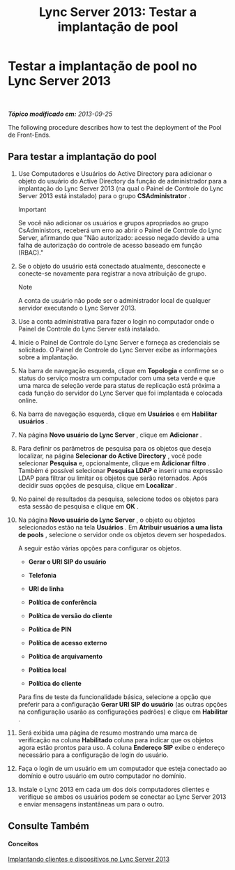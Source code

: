 ﻿---
title: 'Lync Server 2013: Testar a implantação de pool '
TOCTitle: 'Testar a implantação de pool '
ms:assetid: ffd80617-155a-4041-bbeb-74503e7938dd
ms:mtpsurl: https://technet.microsoft.com/pt-br/library/Gg413092(v=OCS.15)
ms:contentKeyID: 49308729
ms.date: 05/19/2016
mtps_version: v=OCS.15
ms.translationtype: HT
---

# Testar a implantação de pool no Lync Server 2013

 

_**Tópico modificado em:** 2013-09-25_

The following procedure describes how to test the deployment of the Pool de Front-Ends.

## Para testar a implantação do pool

1.  Use Computadores e Usuários do Active Directory para adicionar o objeto do usuário do Active Directory da função de administrador para a implantação do Lync Server 2013 (na qual o Painel de Controle do Lync Server 2013 está instalado) para o grupo **CSAdministrator** .
    
    > [!important]  
    > Se você não adicionar os usuários e grupos apropriados ao grupo CsAdministors, receberá um erro ao abrir o Painel de Controle do Lync Server, afirmando que &quot;Não autorizado: acesso negado devido a uma falha de autorização do controle de acesso baseado em função (RBAC).&quot;

2.  Se o objeto do usuário está conectado atualmente, desconecte e conecte-se novamente para registrar a nova atribuição de grupo.
    
    > [!note]  
    > A conta de usuário não pode ser o administrador local de qualquer servidor executando o Lync Server 2013.

3.  Use a conta administrativa para fazer o login no computador onde o Painel de Controle do Lync Server está instalado.

4.  Inicie o Painel de Controle do Lync Server e forneça as credenciais se solicitado. O Painel de Controle do Lync Server exibe as informações sobre a implantação.

5.  Na barra de navegação esquerda, clique em **Topologia** e confirme se o status do serviço mostra um computador com uma seta verde e que uma marca de seleção verde para status de replicação está próxima a cada função do servidor do Lync Server que foi implantada e colocada online.

6.  Na barra de navegação esquerda, clique em **Usuários** e em **Habilitar usuários** .

7.  Na página **Novo usuário do Lync Server** , clique em **Adicionar** .

8.  Para definir os parâmetros de pesquisa para os objetos que deseja localizar, na página **Selecionar do Active Directory** , você pode selecionar **Pesquisa** e, opcionalmente, clique em **Adicionar filtro** . Também é possível selecionar **Pesquisa LDAP** e inserir uma expressão LDAP para filtrar ou limitar os objetos que serão retornados. Após decidir suas opções de pesquisa, clique em **Localizar** .

9.  No painel de resultados da pesquisa, selecione todos os objetos para esta sessão de pesquisa e clique em **OK** .

10. Na página **Novo usuário do Lync Server** , o objeto ou objetos selecionados estão na tela **Usuários** . Em **Atribuir usuários a uma lista de pools** , selecione o servidor onde os objetos devem ser hospedados.
    
    A seguir estão várias opções para configurar os objetos.
    
      - **Gerar o URI SIP do usuário**
    
      - **Telefonia**
    
      - **URI de linha**
    
      - **Política de conferência**
    
      - **Política de versão do cliente**
    
      - **Política de PIN**
    
      - **Política de acesso externo**
    
      - **Política de arquivamento**
    
      - **Política local**
    
      - **Política do cliente**
    
    Para fins de teste da funcionalidade básica, selecione a opção que preferir para a configuração **Gerar URI SIP do usuário** (as outras opções na configuração usarão as configurações padrões) e clique em **Habilitar** .

11. Será exibida uma página de resumo mostrando uma marca de verificação na coluna **Habilitado** coluna para indicar que os objetos agora estão prontos para uso. A coluna **Endereço SIP** exibe o endereço necessário para a configuração de login do usuário.

12. Faça o login de um usuário em um computador que esteja conectado ao domínio e outro usuário em outro computador no domínio.

13. Instale o Lync 2013 em cada um dos dois computadores clientes e verifique se ambos os usuários podem se conectar ao Lync Server 2013 e enviar mensagens instantâneas um para o outro.

## Consulte Também

#### Conceitos

[Implantando clientes e dispositivos no Lync Server 2013](lync-server-2013-deploying-clients-and-devices.md)

